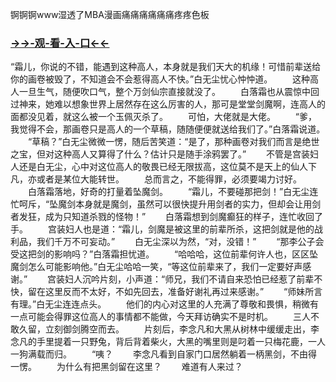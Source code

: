 锕锕锕www湿透了MBA漫画痛痛痛痛痛痛疼疼色板


### <a href="https://7t9e.com">→→-观-看-入-口←←</a>


“霜儿，你说的不错，能遇到这种高人，本身就是我们天大的机缘！可惜前辈送给你的画卷被毁了，不知道会不会惹得高人不快。”白无尘忧心忡忡道。
　　这种高人一旦生气，随便吹口气，整个万剑仙宗直接就没了。
　　白落霜也从震惊中回过神来，她难以想象世界上居然存在这么厉害的人，那可是堂堂剑魔啊，连高人的面都没见着，就这么被一个玉佩灭杀了。
　　可怕，大佬就是大佬。
　　“爹，我觉得不会，那画卷只是高人的一个草稿，随随便便就送给我们了。”白落霜说道。
　　“草稿？”白无尘微微一愣，随后苦笑道：“是了，那种画卷对我们而言是绝世之宝，但对这种高人又算得了什么？估计只是随手涂鸦罢了。”
　　不管是宫装妇人还是白无尘，心中对这位高人的敬畏已经无限拔高，这位莫不是天上的仙人下凡，亦或者是某位大能转世。
　　总而言之，不能得罪，必须要竭力讨好。
　　白落霜落地，好奇的打量着坠魔剑。
　　“霜儿，不要碰那把剑！”白无尘连忙呵斥，“坠魔剑本身就是魔剑，虽然可以很快提升用剑者的实力，但却会让用剑者发狂，成为只知道杀戮的怪物！”
　　白落霜想到剑魔癫狂的样子，连忙收回了手。
　　宫装妇人也是道：“霜儿，剑魔是被这里的前辈所杀，这把剑就是他的战利品，我们千万不可妄动。”
　　白无尘深以为然，“对，没错！”
　　“那李公子会受这把剑的影响吗？”白落霜担忧道。
　　“哈哈哈，这位前辈何许人也，区区坠魔剑怎么可能影响他。”白无尘哈哈一笑，“等这位前辈来了，我们一定要好声感谢。”
　　宫装妇人沉吟片刻，小声道：“师兄，我们不请自来恐怕已经惹了前辈不快，留在这里反而不太好，不如先回去，准备好谢礼再过来感谢。”
　　“师妹所言有理。”白无尘连连点头。
　　他们的内心对这里的人充满了尊敬和畏惧，稍微有一点可能会得罪这位高人的事情都不能做，今天拜访确实不是时机。
　　三人不敢久留，立刻御剑腾空而去。
　　片刻后，李念凡和大黑从树林中缓缓走出，李念凡的手里提着一只野兔，背后背着柴火，大黑的嘴里则是叼着一只梅花鹿，一人一狗满载而归。
　　“咦？
　　李念凡看到自家门口居然躺着一柄黑剑，不由得一愣。
　　为什么有把黑剑留在这里？
　　难道有人来过？
